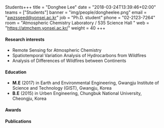 Students+++
title = "Donghee Lee"
date = "2018-03-24T13:39:46+02:00"
teams = ["Students"]
banner = "img/people/dongheelee.png"
email = "awzsseed@yonsei.ac.kr"
job = "Ph.D. student"
phone = "02-2123-7264"
room = "Atmospheric Chemistry Laboratory / 535 Science Hall "
web = "https://atmchem.yonsei.ac.kr/"
weight = 40
+++

#### Research interests
+ Remote Sensing for Atmospheric Chemistry
+ Spatiotemporal Variation Analysis of Hydrocarbons from Wildfires
+ Analysis of Differences of Wildfires between Continents

#### Education
 + **M.E** (2017) in Earth and Environmental Engineering, Gwangju Institute of Science and Technology (GIST), Gwangju, Korea
 + **B.E** (2015) in Urben Engineering, Chungbuk National University, Cheongju, Korea
#### Awards

#### Publications
